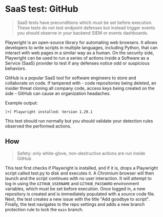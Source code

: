 # SaaS test: GitHub

> SaaS tests have preconditions which must be set before execution. These tests do not test endpoint defenses but instead trigger events you should observe in your backend SIEM or events dashboards.

Playwright is an open-source library for automating web browsers. It allows developers to write scripts in multiple languages, including Python, that can interact with web pages in a similar way as a human. On the security side, Playwright can be used to run a series of actions inside a Software as a Service (SaaS) provider to test if any defenses notice odd or suspicious behaviors. 

GitHub is a popular SaaS tool for software engineers to store and collaborate on code. If tampered with - code repositories being deleted, an insider threat cloning all company code, access keys being created on the side - GitHub can cause an organization headaches.

Example output:
```
[+] Playwright installed: Version 1.29.1
```

This test should run normally but you should validate your detection rules observed the performed actions.

## How

> Safety: only white-glove, non-destructive actions are run inside GitHub

This test first checks if Playwright is installed, and if it is, drops a Playwright script called test.py to disk and executes it. A Chromium browser will then launch and the script continues with no user interaction. It will attempt to log in using the ``GITHUB_USERNAME`` and ``GITHUB_PASSWORD`` environment variables, which must be set before execution. Once logged in, a new repository is created and is immediately populated with a source code file. Next, the test creates a new issue with the title "Add goodbye to script". Finally, the test navigates to the repo settings and adds a new branch protection rule to lock the ``main`` branch.
